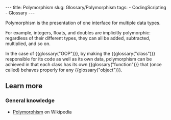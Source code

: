 --- title: Polymorphism slug: Glossary/Polymorphism tags: - CodingScripting - Glossary ---

Polymorphism is the presentation of one interface for multiple data types.

For example, integers, floats, and doubles are implicitly polymorphic: regardless of their different types, they can all be added, subtracted, multiplied, and so on.

In the case of {{glossary("OOP")}}, by making the {{glossary("class")}} responsible for its code as well as its own data, polymorphism can be achieved in that each class has its own {{glossary("function")}} that (once called) behaves properly for any {{glossary("object")}}.

## Learn more

### General knowledge

- [Polymorphism](https://en.wikipedia.org/wiki/Polymorphism_%28computer_science%29) on Wikipedia
